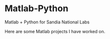 # Matlab-Python
Matlab + Python for Sandia National Labs

Here are some Matlab projects I have worked on. 
